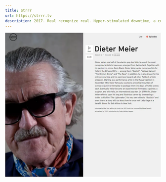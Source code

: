 ```yaml
---
title: Strrr
url: https://strrr.tv
description: 2017. Real recognize real. Hyper-stimulated downtime, a curated online video channel. Strrr fuses the ease of use of classic TV with the best of the internet. A platform where we had the pleasure of creating six seasons of interviews with so many good people.
---
```


<!-- <img loading="lazy" src="/src/assets/strrr.jpg" alt="Screenshot from strrr.tv buffering" width="640"> -->
<img loading="lazy" src="/src/assets/strrr.webp" alt="Screenshot from strrr.tv episode page" width="640">
